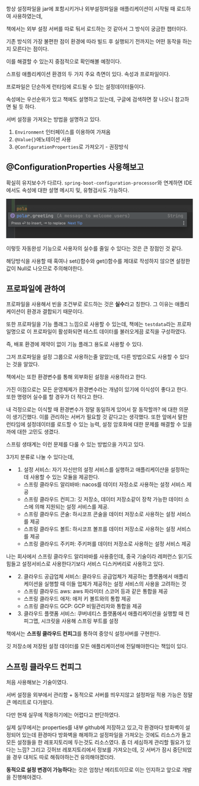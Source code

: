 항상 설정파일을 jar에 포함시키거나 외부설정파일을 애플리케이션이 시작될 때 로드하여 사용하였는데,

책에서는 외부 설정 서버를 따로 둬서 로드하는 것 같아서 그 방식이 궁금한 챕터이다.

기존 방식의 가장 불편한 점이 환경에 따라 빌드 후 실행되기 전까지는 어떤 동작을 하는지 모른다는 점이다.

이를 해결할 수 있는지 중점적으로 확인해볼 예정이다.

스프링 애플리케이션 환경의 두 가지 주요 측면이 있다. 속성과 프로파일이다.

프로파일은 단순하게 런타임에 로드될 수 있는 설정데이터들이다.

속성에는 우선순위가 있고 책에도 설명하고 있는데, 구글에 검색하면 잘 나오니 참고하면 될 듯 하다.

서버 설정을 가져오는 방법을 설명하고 있다.

1. `Environment` 인터페이스를 이용하여 가져옴
2. `@Value{}`애노테이션 사용
3. `@ConfigurationProperties`로 가져오기 - 권장방식

## @ConfigurationProperties 사용해보고

확실히 유지보수가 다르다. `spring-boot-configuration-processor`와 연계하면 IDE에서도 속성에 대한 설명 메시지 및, 유형검사도 가능하다.


![](img/4_config.png)

이렇듯 자동완성 기능으로 사용자의 실수를 줄일 수 있다는 것은 큰 장점인 것 같다.

해당방식을 사용할 때 혹여나 set()함수와 get()함수를 제대로 작성하지 않으면 설정한 값이 Null로 나오므로 주의해야한다.

## 프로파일에 관하여

프로파일을 사용해서 빈을 조건부로 로드하는 것은 **실수**라고 칭한다.
그 이유는 애플리케이션이 환경과 결합되기 때문이다.

또한 프로파일을 기능 플래그 느낌으로 사용할 수 있는데, 책에는 `testdata`라는 프로파일명으로 이 프로파일이 활성화되면 테스트 데이터를 불러오게끔 로직을 구성하였다.

즉, 배포 환경에 제약이 없이 기능 플래그 용도로 사용할 수 있다.

그저 프로파일을 설정 그룹으로 사용하는줄 알았는데, 다른 방법으로도 사용할 수 있다는 것을 알았다.

책에서는 또한 환경변수를 통해 외부화된 설정을 사용하라고 한다.

가진 이점으로는 모든 운영체제가 환경변수라는 개념이 있기에 이식성이 좋다고 한다.
또한 명령어 실수를 할 경우가 더 적다고 한다.

내 걱정으로는 이식할 때 환경변수가 정말 동일하게 있어서 잘 동작할까? 에 대한 의문이 생기긴했다. 이를 관리하는 서버가 필요할 것 같다고는 생각했다.
또한 앞에서 말한 런타임에 설정데이터를 로드할 수 있는 능력, 설정 암호화에 대한 문제를 해결할 수 있을까에 대한 고민도 생겼다.

스프링 생태계는 이런 문제를 다룰 수 있는 방법으을 가지고 있다.

3가지 분류로 나눌 수 있다는데,

- 1. 설정 서비스: 자기 자신만의 설정 서비스를 실행하고 애플리케이샨을 설정하는 데 사용할 수 있는 모듈을 제공한다.
  - 스프링 클라우드 알리바바: nacos를 데이터 자정소로 사용하는 설정 서비스 제공
  - 스프링 클라우드 컨피그: 깃 저장소, 데이터 저장소같이 장착 가능한 데이터 소스에 의해 지원되는 설정 서비스를 제공.
  - 스프링 클라우드 콘술: 하시코프 콘술을 데이터 저장소로 사용하는 설정 서비스를 제공
  - 스프링 클라우드 볼트: 하시코프 볼프를 데이터 저장소로 사용하는 설정 서비스를 제공
  - 스프링 클라우드 주키퍼: 주키퍼를 데이터 저장소로 사용하는 설정 서비스 제공

나는 회사에서 스프링 클라우드 알리바바를 사용중인데, 중국 기술이라 레퍼런스 읽기도 힘들고 설정서비스로 사용한다기보다 서비스 디스커버리로 사용하고 있다.

- 2. 클라우드 공급업체 서비스: 클라우드 공급업체가 제공하는 플랫폼에서 애플리케이션을 실행할 때 이들 업체가 제공하는 설정 서비스의 사용을 고려하는 것
  - 스프링 클라우드 aws: aws 파라미터 스코어 등과 같은 통합을 제공
  - 스프링 클라우드 애저: 애저 키 볼트와의 통합 제공
  - 스프링 클라우드 GCP: GCP 비밀관리자와 통합을 제공

- 3. 클라우드 플랫폼 서비스: 쿠버네티스 플랫폼에서 애플리케이션을 실행할 때 컨피그맵, 시크릿을 사용해 스프링 부트를 설정

책에서는 **스프링 클라우드 컨피그**를 통하여 중앙식 설정서버를 구현한다.

깃 저장소에 저장된 설정 데이터를 모든 애플리케이션에 전달해야한다는 책임이 있다.

## 스프링 클라우드 컨피그

처음 사용해보는 기술이였다.

서버 설정을 외부에서 관리함 + 동적으로 서버를 띄우지않고 설정파일 적용 가능은
정말 큰 메리트로 다가왔다.

다만 현재 실무에 적용하기에는 어렵다고 판단하였다.

실제 실무에서는 properties를 내부 github에 저장하고 있고,각 환경마다 방화벽이 설정되어 있는데 환경마다 방화벽을 해제하고 설정파일을 가져오는 것에도 리소스가 들고 모든 설정들을 한 레포지토리에 두는것도 리소스였다. 좀 더 세심하게 관리할 필요가 있다는 느낌? 그리고 깃허브 레포지토리에서 정보를 가져오는데, 깃 서버가 잠시 중단되었을 경우 대처도 따로 해줘야하는건 유의해야겠더라.

**동적으로 설정 변경이 가능하다**는 것은 엄청난 메리트이므로 이는 인지하고 앞으로 개발을 진행해야겠다.